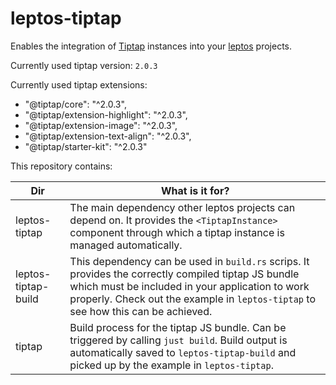 # leptos-tiptap

Enables the integration of [Tiptap](https://tiptap.dev/) instances into your [leptos](https://leptos.dev/) projects.

Currently used tiptap version: `2.0.3`

Currently used tiptap extensions:

- "@tiptap/core": "^2.0.3",
- "@tiptap/extension-highlight": "^2.0.3",
- "@tiptap/extension-image": "^2.0.3",
- "@tiptap/extension-text-align": "^2.0.3",
- "@tiptap/starter-kit": "^2.0.3"

This repository contains:

| Dir                 | What is it for?                                                                                                                                                                                                                              |
|---------------------|----------------------------------------------------------------------------------------------------------------------------------------------------------------------------------------------------------------------------------------------|
| leptos-tiptap       | The main dependency other leptos projects can depend on. It provides the `<TiptapInstance>` component through which a tiptap instance is managed automatically.                                                                              |
| leptos-tiptap-build | This dependency can be used in `build.rs` scrips. It provides the correctly compiled tiptap JS bundle which must be included in your application to work properly. Check out the example in `leptos-tiptap` to see how this can be achieved. |
| tiptap              | Build process for the tiptap JS bundle. Can be triggered by calling `just build`. Build output is automatically saved to `leptos-tiptap-build` and picked up by the example in `leptos-tiptap`.                                              |
